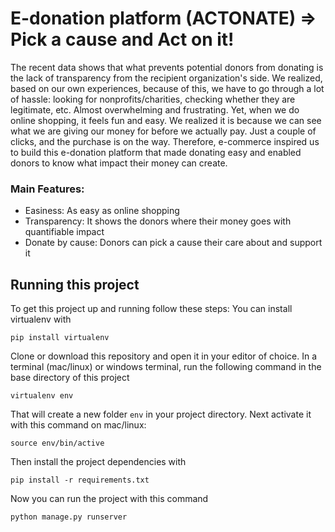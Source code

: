 # E-donation platform (ACTONATE) => Pick a cause and Act on it!

The recent data shows that what prevents potential donors from donating is the lack of transparency from the recipient organization's side. We realized, based on our own experiences, because of this, we have to go through a lot of hassle: looking for nonprofits/charities, checking whether they are legitimate, etc. Almost overwhelming and frustrating. Yet, when we do online shopping, it feels fun and easy. We realized it is because we can see what we are giving our money for before we actually pay. Just a couple of clicks, and the purchase is on the way. Therefore, e-commerce inspired us to build this e-donation platform that made donating easy and enabled donors to know what impact their money can create.

### Main Features:
- Easiness: As easy as online shopping
- Transparency: It shows the donors where their money goes with quantifiable impact
- Donate by cause: Donors can pick a cause their care about and support it

## Running this project

To get this project up and running follow these steps:
You can install virtualenv with

```
pip install virtualenv
```

Clone or download this repository and open it in your editor of choice. In a terminal (mac/linux) or windows terminal, run the following command in the base directory of this project

```
virtualenv env
```

That will create a new folder `env` in your project directory. Next activate it with this command on mac/linux:

```
source env/bin/active
```

Then install the project dependencies with

```
pip install -r requirements.txt
```

Now you can run the project with this command

```
python manage.py runserver
```
